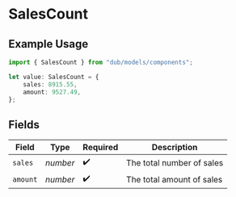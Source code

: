 # SalesCount

## Example Usage

```typescript
import { SalesCount } from "dub/models/components";

let value: SalesCount = {
    sales: 8915.55,
    amount: 9527.49,
};
```

## Fields

| Field                     | Type                      | Required                  | Description               |
| ------------------------- | ------------------------- | ------------------------- | ------------------------- |
| `sales`                   | *number*                  | :heavy_check_mark:        | The total number of sales |
| `amount`                  | *number*                  | :heavy_check_mark:        | The total amount of sales |